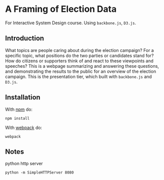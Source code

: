 # A Framing of Election Data
For Interactive System Design course. Using `backbone.js`, `D3.js`.

## Introduction

What topics are people caring about during the election campaign? For a specific topic, what positions do the two parties or candidates stand for? How do citizens or supporters think of and react to these viewpoints and speeches? This is a webpage summarizing and answering these questions, and demonstrating the results to the public for an overview of the election campaign. This is the presentation tier, which built with `backbone.js` and `D3.js`.

## Installation

With [npm](https://www.npmjs.com/) do:

```
npm install
```

With [webpack](https://webpack.github.io/) do:

```
webpack
```

## Notes

python http server
```
python -m SimpleHTTPServer 8080
```